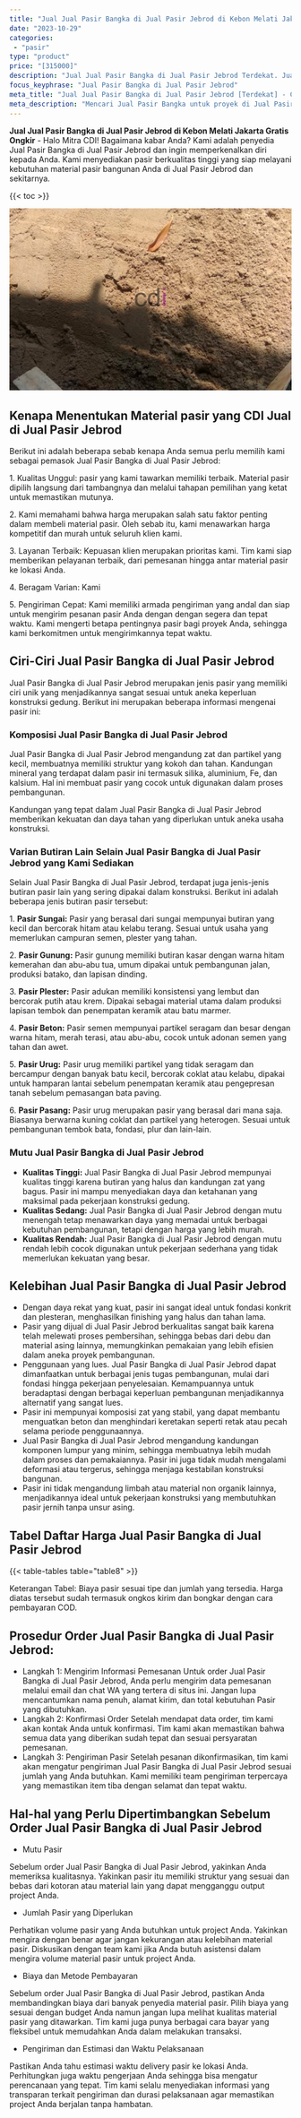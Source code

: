 ```yaml
---
title: "Jual Jual Pasir Bangka di Jual Pasir Jebrod di Kebon Melati Jakarta Gratis Ongkir"
date: "2023-10-29"
categories:
 - "pasir"
type: "product"
price: "[315000]"
description: "Jual Jual Pasir Bangka di Jual Pasir Jebrod Terdekat. Jual Pasir Bangka ini sering dipakai dalam proyek konstruksi sebagai material adukan yang berkualitas dan bersih. Kontak kami untuk mendapatkan informasi lebih lanjut."
focus_keyphrase: "Jual Pasir Bangka di Jual Pasir Jebrod"
meta_title: "Jual Jual Pasir Bangka di Jual Pasir Jebrod [Terdekat] - CDI"
meta_description: "Mencari Jual Pasir Bangka untuk proyek di Jual Pasir Jebrod? Kami menawarkan Jual Pasir Bangka berkualitas untuk material adukan. Dapatkan penawaran terbaik sekarang."
---
```


**Jual Jual Pasir Bangka di Jual Pasir Jebrod di Kebon Melati Jakarta Gratis Ongkir** - Halo Mitra CDI! Bagaimana kabar Anda? Kami adalah penyedia Jual Pasir Bangka di Jual Pasir Jebrod dan ingin memperkenalkan diri kepada Anda. Kami menyediakan pasir berkualitas tinggi yang siap melayani kebutuhan material pasir bangunan Anda di Jual Pasir Jebrod dan sekitarnya.

{{< toc >}}

![Jual Jual Pasir Bangka di Jual Pasir Jebrod di Kebon Melati Jakarta Gratis Ongkir](/images/pasir/pasir-bangunan-12.jpg)

## Kenapa Menentukan Material pasir yang CDI Jual di Jual Pasir Jebrod

Berikut ini adalah beberapa sebab kenapa Anda semua perlu memilih kami sebagai pemasok Jual Pasir Bangka di Jual Pasir Jebrod:

1\.  Kualitas Unggul: pasir yang kami tawarkan memiliki terbaik. Material pasir dipilih langsung dari tambangnya dan melalui tahapan pemilihan yang ketat untuk memastikan mutunya.

2\.  Kami memahami bahwa harga merupakan salah satu faktor penting dalam membeli material pasir. Oleh sebab itu, kami menawarkan harga kompetitif dan murah untuk seluruh klien kami.

3\.  Layanan Terbaik: Kepuasan klien merupakan prioritas kami. Tim kami siap memberikan pelayanan terbaik, dari pemesanan hingga antar material pasir ke lokasi Anda.

4\.  Beragam Varian: Kami

5\.  Pengiriman Cepat: Kami memiliki armada pengiriman yang andal dan siap untuk mengirim pesanan pasir Anda dengan dengan segera dan tepat waktu. Kami mengerti betapa pentingnya pasir bagi proyek Anda, sehingga kami berkomitmen untuk mengirimkannya tepat waktu.

## Ciri-Ciri Jual Pasir Bangka di Jual Pasir Jebrod

Jual Pasir Bangka di Jual Pasir Jebrod merupakan jenis pasir yang memiliki ciri unik yang menjadikannya sangat sesuai untuk aneka keperluan konstruksi gedung. Berikut ini merupakan beberapa informasi mengenai pasir ini:

### Komposisi Jual Pasir Bangka di Jual Pasir Jebrod

Jual Pasir Bangka di Jual Pasir Jebrod mengandung zat dan partikel yang kecil, membuatnya memiliki struktur yang kokoh dan tahan. Kandungan mineral yang terdapat dalam pasir ini termasuk silika, aluminium, Fe, dan kalsium. Hal ini membuat pasir yang cocok untuk digunakan dalam proses pembangunan.

Kandungan yang tepat dalam Jual Pasir Bangka di Jual Pasir Jebrod memberikan kekuatan dan daya tahan yang diperlukan untuk aneka usaha konstruksi.

### Varian Butiran Lain Selain Jual Pasir Bangka di Jual Pasir Jebrod yang Kami Sediakan

Selain Jual Pasir Bangka di Jual Pasir Jebrod, terdapat juga jenis-jenis butiran pasir lain yang sering dipakai dalam konstruksi. Berikut ini adalah beberapa jenis butiran pasir tersebut:

1\.  **Pasir Sungai:** Pasir yang berasal dari sungai mempunyai butiran yang kecil dan bercorak hitam atau kelabu terang. Sesuai untuk usaha yang memerlukan campuran semen, plester yang tahan.

2\.  **Pasir Gunung:** Pasir gunung memiliki butiran kasar dengan warna hitam kemerahan dan abu-abu tua, umum dipakai untuk pembangunan jalan, produksi batako, dan lapisan dinding.

3\.  **Pasir Plester:** Pasir adukan memiliki konsistensi yang lembut dan bercorak putih atau krem. Dipakai sebagai material utama dalam produksi lapisan tembok dan penempatan keramik atau batu marmer.

4\.  **Pasir Beton:** Pasir semen mempunyai partikel seragam dan besar dengan warna hitam, merah terasi, atau abu-abu, cocok untuk adonan semen yang tahan dan awet.

5\.  **Pasir Urug:** Pasir urug memiliki partikel yang tidak seragam dan bercampur dengan banyak batu kecil, bercorak coklat atau kelabu, dipakai untuk hamparan lantai sebelum penempatan keramik atau pengepresan tanah sebelum pemasangan bata paving.

6\.  **Pasir Pasang:** Pasir urug merupakan pasir yang berasal dari mana saja. Biasanya berwarna kuning coklat dan partikel yang heterogen. Sesuai untuk pembangunan tembok bata, fondasi, plur dan lain-lain.

### Mutu Jual Pasir Bangka di Jual Pasir Jebrod

*   **Kualitas Tinggi:** Jual Pasir Bangka di Jual Pasir Jebrod mempunyai kualitas tinggi karena butiran yang halus dan kandungan zat yang bagus. Pasir ini mampu menyediakan daya dan ketahanan yang maksimal pada pekerjaan konstruksi gedung.
*   **Kualitas Sedang:** Jual Pasir Bangka di Jual Pasir Jebrod dengan mutu menengah tetap menawarkan daya yang memadai untuk berbagai kebutuhan pembangunan, tetapi dengan harga yang lebih murah.
*   **Kualitas Rendah:** Jual Pasir Bangka di Jual Pasir Jebrod dengan mutu rendah lebih cocok digunakan untuk pekerjaan sederhana yang tidak memerlukan kekuatan yang besar.

## Kelebihan Jual Pasir Bangka di Jual Pasir Jebrod

*   Dengan daya rekat yang kuat, pasir ini sangat ideal untuk fondasi konkrit dan plesteran, menghasilkan finishing yang halus dan tahan lama.
*   Pasir yang dijual di Jual Pasir Jebrod berkualitas sangat baik karena telah melewati proses pembersihan, sehingga bebas dari debu dan material asing lainnya, memungkinkan pemakaian yang lebih efisien dalam aneka proyek pembangunan.
*   Penggunaan yang lues. Jual Pasir Bangka di Jual Pasir Jebrod dapat dimanfaatkan untuk berbagai jenis tugas pembangunan, mulai dari fondasi hingga pekerjaan penyelesaian. Kemampuannya untuk beradaptasi dengan berbagai keperluan pembangunan menjadikannya alternatif yang sangat lues.
*   Pasir ini mempunyai komposisi zat yang stabil, yang dapat membantu menguatkan beton dan menghindari keretakan seperti retak atau pecah selama periode penggunaannya.
*   Jual Pasir Bangka di Jual Pasir Jebrod mengandung kandungan komponen lumpur yang minim, sehingga membuatnya lebih mudah dalam proses dan pemakaiannya. Pasir ini juga tidak mudah mengalami deformasi atau tergerus, sehingga menjaga kestabilan konstruksi bangunan.
*   Pasir ini tidak mengandung limbah atau material non organik lainnya, menjadikannya ideal untuk pekerjaan konstruksi yang membutuhkan pasir jernih tanpa unsur asing.

## Tabel Daftar Harga Jual Pasir Bangka di Jual Pasir Jebrod

{{< table-tables table="table8" >}}

Keterangan Tabel: Biaya pasir sesuai tipe dan jumlah yang tersedia. Harga diatas tersebut sudah termasuk ongkos kirim dan bongkar dengan cara pembayaran COD.

## Prosedur Order Jual Pasir Bangka di Jual Pasir Jebrod:

*   Langkah 1: Mengirim Informasi Pemesanan
Untuk order Jual Pasir Bangka di Jual Pasir Jebrod, Anda perlu mengirim data pemesanan melalui email dan chat WA yang tertera di situs ini. Jangan lupa mencantumkan nama penuh, alamat kirim, dan total kebutuhan Pasir yang dibutuhkan.
*   Langkah 2: Konfirmasi Order
Setelah mendapat data order, tim kami akan kontak Anda untuk konfirmasi. Tim kami akan memastikan bahwa semua data yang diberikan sudah tepat dan sesuai persyaratan pemesanan.
*   Langkah 3: Pengiriman Pasir
Setelah pesanan dikonfirmasikan, tim kami akan mengatur pengiriman Jual Pasir Bangka di Jual Pasir Jebrod sesuai jumlah yang Anda butuhkan. Kami memiliki team pengiriman terpercaya yang memastikan item tiba dengan selamat dan tepat waktu.

## Hal-hal yang Perlu Dipertimbangkan Sebelum Order Jual Pasir Bangka di Jual Pasir Jebrod

*   Mutu Pasir

Sebelum order Jual Pasir Bangka di Jual Pasir Jebrod, yakinkan Anda memeriksa kualitasnya. Yakinkan pasir itu memiliki struktur yang sesuai dan bebas dari kotoran atau material lain yang dapat mengganggu output project Anda.
*   Jumlah Pasir yang Diperlukan

Perhatikan volume pasir yang Anda butuhkan untuk project Anda. Yakinkan mengira dengan benar agar jangan kekurangan atau kelebihan material pasir. Diskusikan dengan team kami jika Anda butuh asistensi dalam mengira volume material pasir untuk project Anda.
*   Biaya dan Metode Pembayaran

Sebelum order Jual Pasir Bangka di Jual Pasir Jebrod, pastikan Anda membandingkan biaya dari banyak penyedia material pasir. Pilih biaya yang sesuai dengan budget Anda namun jangan lupa melihat kualitas material pasir yang ditawarkan. Tim kami juga punya berbagai cara bayar yang fleksibel untuk memudahkan Anda dalam melakukan transaksi.
*   Pengiriman dan Estimasi dan Waktu Pelaksanaan

Pastikan Anda tahu estimasi waktu delivery pasir ke lokasi Anda. Perhitungkan juga waktu pengerjaan Anda sehingga bisa mengatur perencanaan yang tepat. Tim kami selalu menyediakan informasi yang transparan terkait pengiriman dan durasi pelaksanaan agar memastikan project Anda berjalan tanpa hambatan.